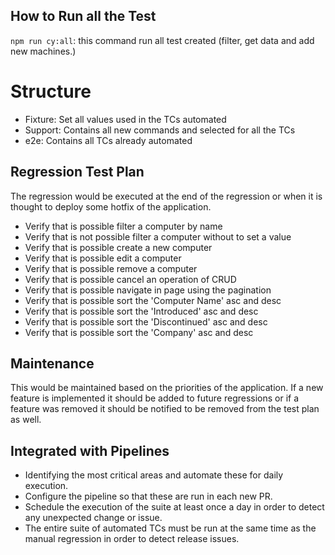## How to Run all the Test

`npm run cy:all`: this command run all test created (filter, get data and add new machines.)

# Structure

- Fixture: Set all values used in the TCs automated
- Support: Contains all new commands and selected for all the TCs
- e2e: Contains all TCs already automated

## Regression Test Plan

The regression would be executed at the end of the regression or when it is thought to deploy some hotfix of the application.

- Verify that is possible filter a computer by name
- Verify that is not possible filter a computer without to set a value
- Verify that is possible create a new computer
- Verify that is possible edit a computer
- Verify that is possible remove a computer
- Verify that is possible cancel an operation of CRUD
- Verify that is possible navigate in page using the pagination
- Verify that is possible sort the 'Computer Name' asc and desc
- Verify that is possible sort the 'Introduced' asc and desc
- Verify that is possible sort the 'Discontinued' asc and desc
- Verify that is possible sort the 'Company' asc and desc

## Maintenance

This would be maintained based on the priorities of the application. If a new feature is implemented it should be added to future regressions or if a feature was removed it should be notified to be removed from the test plan as well.

## Integrated with Pipelines

- Identifying the most critical areas and automate these for daily execution.
- Configure the pipeline so that these are run in each new PR.
- Schedule the execution of the suite at least once a day in order to detect any unexpected change or issue.
- The entire suite of automated TCs must be run at the same time as the manual regression in order to detect release issues.
